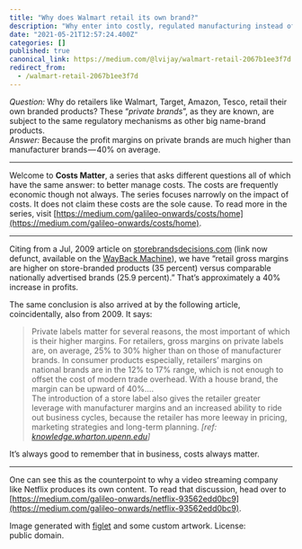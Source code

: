 ```yaml
---
title: "Why does Walmart retail its own brand?"
description: "Why enter into costly, regulated manufacturing instead of just retailing name-brands?"
date: "2021-05-21T12:57:24.400Z"
categories: []
published: true
canonical_link: https://medium.com/@lvijay/walmart-retail-2067b1ee3f7d
redirect_from:
  - /walmart-retail-2067b1ee3f7d
---
```


_Question:_ Why do retailers like Walmart, Target, Amazon, Tesco, retail their own branded products? These “_private brands_”, as they are known, are subject to the same regulatory mechanisms as other big name-brand products.  
_Answer:_ Because the profit margins on private brands are much higher than manufacturer brands — 40% on average.

---

Welcome to **Costs Matter**, a series that asks different questions all of which have the same answer: to better manage costs. The costs are frequently economic though not always. The series focuses narrowly on the impact of costs. It does not claim these costs are the sole cause. To read more in the series, visit [https://medium.com/galileo-onwards/costs/home](https://medium.com/galileo-onwards/costs/home).

---

Citing from a Jul, 2009 article on [storebrandsdecisions.com](http://www.storebrandsdecisions.com/news/2009/06/13/store-brands-drive-differentiation-and-profit) (link now defunct, available on the [WayBack Machine](https://web.archive.org/web/20101103052716/http://www.storebrandsdecisions.com/news/2009/06/13/store-brands-drive-differentiation-and-profit)), we have “retail gross margins are higher on store-branded products (35 percent) versus comparable nationally advertised brands (25.9 percent).” That’s approximately a 40% increase in profits.

The same conclusion is also arrived at by the following article, coincidentally, also from 2009. It says:

> Private labels matter for several reasons, the most important of which is their higher margins. For retailers, gross margins on private labels are, on average, 25% to 30% higher than on those of manufacturer brands. In consumer products especially, retailers’ margins on national brands are in the 12% to 17% range, which is not enough to offset the cost of modern trade overhead. With a house brand, the margin can be upward of 40%….  
> The introduction of a store label also gives the retailer greater leverage with manufacturer margins and an increased ability to ride out business cycles, because the retailer has more leeway in pricing, marketing strategies and long-term planning. _\[ref:_ [_knowledge.wharton.upenn.edu_](https://knowledge.wharton.upenn.edu/article/more-choices-in-store-indias-retailers-are-stocking-up-on-private-label-brands/)_\]_

It’s always good to remember that in business, costs always matter.

---

One can see this as the counterpoint to why a video streaming company like Netflix produces its own content. To read that discussion, head over to [https://medium.com/galileo-onwards/netflix-93562edd0bc9](https://medium.com/galileo-onwards/netflix-93562edd0bc9).

Image generated with [figlet](http://www.figlet.org) and some custom artwork. License: public domain.
